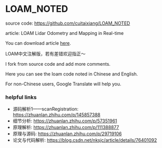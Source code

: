 # LOAM_NOTED
source code: https://github.com/cuitaixiang/LOAM_NOTED

article: LOAM Lidar Odometry and Mapping in Real-time

You can download article [here](https://github.com/blue-stone-w/example/tree/main/reference).

LOAM中文注解版，若有差错欢迎指正～

I fork from source code and add more comments.

Here you can see the loam code noted in Chinese and English.

For non-Chinese users, Google Translate will help you.

### helpful links
* 源码解析1——scanRegistration: https://zhuanlan.zhihu.com/p/145857388
* 细节分析: https://zhuanlan.zhihu.com/p/57351961
* 原理解析: https://zhuanlan.zhihu.com/p/111388877
* 原理与源码: https://zhuanlan.zhihu.com/p/29719106
* 论文与代码解析: https://blog.csdn.net/nksjc/article/details/76401092
